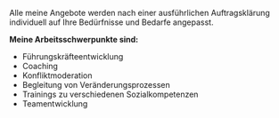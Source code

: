Alle meine Angebote werden nach einer ausführlichen Auftragsklärung individuell auf Ihre Bedürfnisse und Bedarfe angepasst.

**Meine Arbeitsschwerpunkte sind:**

* Führungskräfteentwicklung
* Coaching
* Konfliktmoderation
* Begleitung von Veränderungsprozessen
* Trainings zu verschiedenen Sozialkompetenzen
* Teamentwicklung
